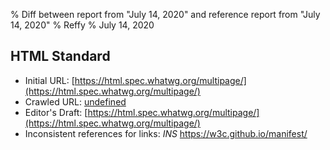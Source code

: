 % Diff between report from "July 14, 2020" and reference report from "July 14, 2020"
% Reffy
% July 14, 2020

## HTML Standard

- Initial URL: [https://html.spec.whatwg.org/multipage/](https://html.spec.whatwg.org/multipage/)
- Crawled URL: [undefined](undefined)
- Editor's Draft: [https://html.spec.whatwg.org/multipage/](https://html.spec.whatwg.org/multipage/)
- Inconsistent references for links: *INS* https://w3c.github.io/manifest/



